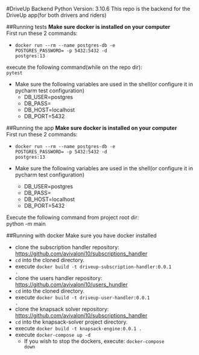 #DriveUp Backend
Python Version: 3.10.6
This repo is the backend for the DriveUp app(for both drivers and riders)<br>

##Running tests
<b>Make sure docker is installed on your computer<br></b>
First run these 2 commands:<br>
* <code>docker run --rm --name postgres-db -e POSTGRES_PASSWORD=<your-pass> -p 5432:5432 -d postgres:13</code><br>

execute the following command(while on the repo dir):<br>
<code>pytest</code>
* Make sure the following variables are used in the shell(or configure it in pycharm test configuration)
  * DB_USER=postgres
  * DB_PASS=<your-pass>
  * DB_HOST=localhost
  * DB_PORT=5432

##Running the app
<b>Make sure docker is installed on your computer<br></b>
First run these 2 commands:<br>
* <code>docker run --rm --name postgres-db -e POSTGRES_PASSWORD=<your-pass> -p 5432:5432 -d postgres:13</code><br>

* Make sure the following variables are used in the shell(or configure it in pycharm test configuration)
  * DB_USER=postgres
  * DB_PASS=<your-pass>
  * DB_HOST=localhost
  * DB_PORT=5432

Execute the following command from project root dir:<br>
python -m main

##Running with docker
Make sure you have docker installed
* clone the subscription handler repository: <url>https://github.com/avivaloni10/subscriptions_handler</url>
* <code>cd</code> into the cloned directory.
* execute <code>docker build -t driveup-subscription-handler:0.0.1 .</code>
* clone the users handler repository: <url>https://github.com/avivaloni10/users_hundler</url>
* <code>cd</code> into the cloned directory.
* execute <code>docker build -t driveup-user-handler:0.0.1 .</code>
* clone the knapsack solver repository: <url>https://github.com/avivaloni10/subscriptions_handler</url>
* <code>cd</code> into the knapsack-solver project directory.
* execute <code>docker build -t knapsack-engine:0.0.1 .</code>
* execute <code>docker-compose up -d</code>
  * If you wish to stop the dockers, execute: <code>docker-compose down</code>